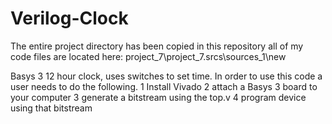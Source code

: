 # Verilog-Clock
The entire project directory has been copied in this repository
all of my code files are located here:
project_7\project_7.srcs\sources_1\new

Basys 3 12 hour clock, uses switches to set time.
In order to use this code a user needs to do the following.
1 Install Vivado
2 attach a Basys 3 board to your computer
3 generate a bitstream using the top.v
4 program device using that bitstream
